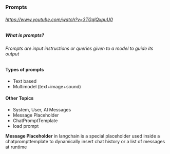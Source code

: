### Prompts

###### https://www.youtube.com/watch?v=3TGqlQxpuU0
##### What is prompts?
###### Prompts are input instructions or queries given to a model to guide its output

#### Types of prompts
* Text based
* Multimodel (text+image+sound)


#### Other Topics
* System, User, AI Messages
* Message Placeholder
* ChatPromptTemplate
* load prompt

**Message Placeholder** in langchain is a special placeholder used inside a chatprompttemplate to dynamically insert chat history or a list of messages at runtime 